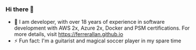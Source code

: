 ### Hi there 👋

- 🔭 I am developer, with over 18 years of experience in software development with AWS 2x, Azure 2x, Docker and PSM certifications. For more details, visit https://ferrerallan.github.io 
- ⚡ Fun fact: I'm a guitarist and magical soccer player in my spare time

